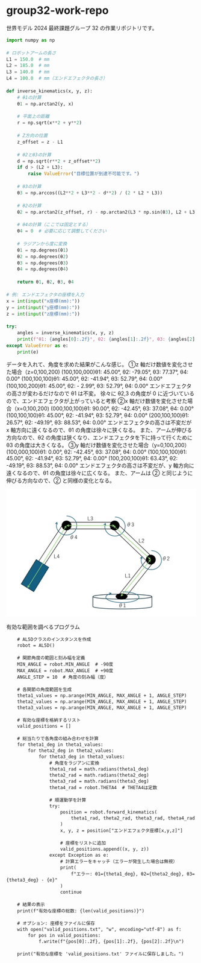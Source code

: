 # group32-work-repo

世界モデル 2024 最終課題グループ 32 の作業リポジトリです。

```python
import numpy as np

# ロボットアームの長さ
L1 = 150.0  # mm
L2 = 185.0  # mm
L3 = 140.0  # mm
L4 = 100.0  # mm（エンドエフェクタの長さ）

def inverse_kinematics(x, y, z):
    # θ1の計算
    θ1 = np.arctan2(y, x)

    # 平面上の距離
    r = np.sqrt(x**2 + y**2)

    # Z方向の位置
    z_offset = z - L1

    # θ2とθ3の計算
    d = np.sqrt(r**2 + z_offset**2)
    if d > (L2 + L3):
        raise ValueError("目標位置が到達不可能です。")

    # θ3の計算
    θ3 = np.arccos((L2**2 + L3**2 - d**2) / (2 * L2 * L3))

    # θ2の計算
    θ2 = np.arctan2(z_offset, r) - np.arctan2(L3 * np.sin(θ3), L2 + L3 * np.cos(θ3))

    # θ4の計算（ここでは固定とする）
    θ4 = 0  # 必要に応じて調整してください

    # ラジアンから度に変換
    θ1 = np.degrees(θ1)
    θ2 = np.degrees(θ2)
    θ3 = np.degrees(θ3)
    θ4 = np.degrees(θ4)

    return θ1, θ2, θ3, θ4

# 例: エンドエフェクタの座標を入力
x = int(input("x座標(mm):"))
y = int(input("y座標(mm):"))
z = int(input("z座標(mm):"))

try:
    angles = inverse_kinematics(x, y, z)
    print(f"θ1: {angles[0]:.2f}°, θ2: {angles[1]:.2f}°, θ3: {angles[2]:.2f}°, θ4: {angles[3]:.2f}°")
except ValueError as e:
    print(e)
```

データを入れて、角度を求めた結果がこんな感じ。
①z 軸だけ数値を変化させた場合（z=0,100,200)
(100,100,000)θ1: 45.00°, θ2: -79.05°, θ3: 77.37°, θ4: 0.00°
(100,100,100)θ1: 45.00°, θ2: -41.94°, θ3: 52.79°, θ4: 0.00°
(100,100,200)θ1: 45.00°, θ2: - 2.99°, θ3: 52.79°, θ4: 0.00°
エンドエフェクタの高さが変わるだけなので θ1 は不変。
徐々に θ2,3 の角度が 0 に近づいているので、エンドエフェクタが上がっていると考察
②x 軸だけ数値を変化させた場合（x=0,100,200)
(000,100,100)θ1: 90.00°, θ2: -42.45°, θ3: 37.08°, θ4: 0.00°
(100,100,100)θ1: 45.00°, θ2: -41.94°, θ3: 52.79°, θ4: 0.00°
(200,100,100)θ1: 26.57°, θ2: -49.19°, θ3: 88.53°, θ4: 0.00°
エンドエフェクタの高さは不変だが x 軸方向に遠くなるので、θ1 の角度は徐々に狭くなる。
また、アームが伸びる方向なので、θ2 の角度は狭くなり、エンドエフェクタを下に持って行くために θ3 の角度は大きくなる。
③y 軸だけ数値を変化させた場合（y=0,100,200）
(100,000,100)θ1: 0.00°, θ2: -42.45°, θ3: 37.08°, θ4: 0.00°
(100,100,100)θ1: 45.00°, θ2: -41.94°, θ3: 52.79°, θ4: 0.00°
(100,200,100)θ1: 63.43°, θ2: -49.19°, θ3: 88.53°, θ4: 0.00°
エンドエフェクタの高さは不変だが、y 軸方向に遠くなるので、θ1 の角度は徐々に広くなる。
また、アームは ② と同じように伸びる方向なので、② と同様の変化となる。

![](Robot_arm_4.jpg)

有効な範囲を調べるプログラム

```
    # AL5Dクラスのインスタンスを作成
    robot = AL5D()

    # 関節角度の範囲と刻み幅を定義
    MIN_ANGLE = robot.MIN_ANGLE  # -90度
    MAX_ANGLE = robot.MAX_ANGLE  # +90度
    ANGLE_STEP = 10  # 角度の刻み幅（度）

    # 各関節の角度範囲を生成
    theta1_values = np.arange(MIN_ANGLE, MAX_ANGLE + 1, ANGLE_STEP)
    theta2_values = np.arange(MIN_ANGLE, MAX_ANGLE + 1, ANGLE_STEP)
    theta3_values = np.arange(MIN_ANGLE, MAX_ANGLE + 1, ANGLE_STEP)

    # 有効な座標を格納するリスト
    valid_positions = []

    # 総当たりで各角度の組み合わせを計算
    for theta1_deg in theta1_values:
        for theta2_deg in theta2_values:
            for theta3_deg in theta3_values:
                # 角度をラジアンに変換
                theta1_rad = math.radians(theta1_deg)
                theta2_rad = math.radians(theta2_deg)
                theta3_rad = math.radians(theta3_deg)
                theta4_rad = robot.THETA4  # THETA4は定数

                # 順運動学を計算
                try:
                    position = robot.forward_kinematics(
                        theta1_rad, theta2_rad, theta3_rad, theta4_rad
                    )
                    x, y, z = position["エンドエフェクタ座標[x,y,z]"]

                    # 座標をリストに追加
                    valid_positions.append((x, y, z))
                except Exception as e:
                    # 計算エラーをキャッチ（エラーが発生した場合は無視）
                    print(
                        f"エラー: θ1={theta1_deg}, θ2={theta2_deg}, θ3={theta3_deg} - {e}"
                    )
                    continue

    # 結果の表示
    print(f"有効な座標の総数: {len(valid_positions)}")

    # オプション: 座標をファイルに保存
    with open("valid_positions.txt", "w", encoding="utf-8") as f:
        for pos in valid_positions:
            f.write(f"{pos[0]:.2f}, {pos[1]:.2f}, {pos[2]:.2f}\n")

    print("有効な座標を 'valid_positions.txt' ファイルに保存しました。")

```
